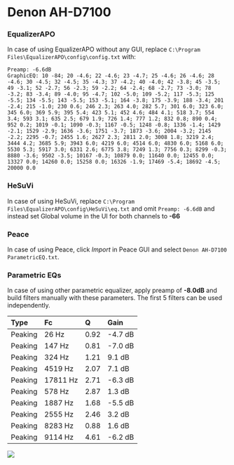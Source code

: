 # Denon AH-D7100

### EqualizerAPO
In case of using EqualizerAPO without any GUI, replace `C:\Program Files\EqualizerAPO\config\config.txt`
with:
```
Preamp: -6.6dB
GraphicEQ: 10 -84; 20 -4.6; 22 -4.6; 23 -4.7; 25 -4.6; 26 -4.6; 28 -4.6; 30 -4.5; 32 -4.5; 35 -4.3; 37 -4.2; 40 -4.0; 42 -3.8; 45 -3.5; 49 -3.1; 52 -2.7; 56 -2.3; 59 -2.2; 64 -2.4; 68 -2.7; 73 -3.0; 78 -3.2; 83 -3.4; 89 -4.0; 95 -4.7; 102 -5.0; 109 -5.2; 117 -5.3; 125 -5.5; 134 -5.5; 143 -5.5; 153 -5.1; 164 -3.8; 175 -3.9; 188 -3.4; 201 -2.4; 215 -1.0; 230 0.6; 246 2.3; 263 4.0; 282 5.7; 301 6.0; 323 6.0; 345 6.0; 369 5.9; 395 5.4; 423 5.1; 452 4.6; 484 4.1; 518 3.7; 554 3.4; 593 3.1; 635 2.5; 679 1.9; 726 1.4; 777 1.2; 832 0.8; 890 0.4; 952 0.2; 1019 -0.1; 1090 -0.3; 1167 -0.5; 1248 -0.8; 1336 -1.4; 1429 -2.1; 1529 -2.9; 1636 -3.6; 1751 -3.7; 1873 -3.6; 2004 -3.2; 2145 -2.2; 2295 -0.7; 2455 1.6; 2627 2.3; 2811 2.0; 3008 1.8; 3219 2.4; 3444 4.2; 3685 5.9; 3943 6.0; 4219 6.0; 4514 6.0; 4830 6.0; 5168 6.0; 5530 5.3; 5917 3.0; 6331 2.6; 6775 3.8; 7249 1.3; 7756 0.3; 8299 -0.3; 8880 -3.6; 9502 -3.5; 10167 -0.3; 10879 0.0; 11640 0.0; 12455 0.0; 13327 0.0; 14260 0.0; 15258 0.0; 16326 -1.9; 17469 -5.4; 18692 -4.5; 20000 0.0
```

### HeSuVi
In case of using HeSuVi, replace `C:\Program Files\EqualizerAPO\config\HeSuVi\eq.txt` and omit `Preamp:
-6.6dB` and instead set Global volume in the UI for both channels to **-66**

### Peace
In case of using Peace, click *Import* in Peace GUI and select `Denon AH-D7100 ParametricEQ.txt`.

### Parametric EQs
In case of using other parametric equalizer, apply preamp of **-8.0dB** and build filters manually with
these parameters. The first 5 filters can be used independently.

| Type    | Fc       |    Q | Gain    |
|:--------|:---------|:-----|:--------|
| Peaking | 26 Hz    | 0.92 | -4.7 dB |
| Peaking | 147 Hz   | 0.81 | -7.0 dB |
| Peaking | 324 Hz   | 1.21 | 9.1 dB  |
| Peaking | 4519 Hz  | 2.07 | 7.1 dB  |
| Peaking | 17811 Hz | 2.71 | -6.3 dB |
| Peaking | 578 Hz   | 2.87 | 1.3 dB  |
| Peaking | 1887 Hz  | 1.68 | -5.5 dB |
| Peaking | 2555 Hz  | 2.46 | 3.2 dB  |
| Peaking | 8283 Hz  | 0.88 | 1.6 dB  |
| Peaking | 9114 Hz  | 4.61 | -6.2 dB |

![](https://raw.githubusercontent.com/jaakkopasanen/AutoEq/master/results/innerfidelity/sbaf-serious/Denon%20AH-D7100/Denon%20AH-D7100.png)